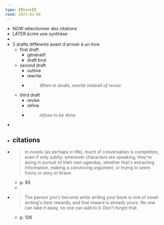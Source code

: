 ```yaml
---
type: [[book]]
read: 2023-03-08
---
```


- NOW sélectionner des citations
- LATER écrire une synthèse
-
- 3 drafts différents avant d'arriver à un livre
	- first draft
		- génératif
		- draft brut
	- second draft
		- outline
		- rewrite
		- > *When in doubt, rewrite instead of revise*
	- third draft
		- revise
		- refine
		- > *refuse to be done*
-
- ## citations
- > In novels (as perhaps in life), much of conversation is competiton, even if only subtly: whenever characters are speaking, they're doing in pursuit of their own agendas, whether that's extracting information, making a convincing argument, or trying to seem funny or sexy or brave.
	- p. 93
	-
- > The person you'v become while writing your book is one of novel writing's best rewards, and that reward is already yours. No one can take it away, no one can add to it. Don't forget that.
	- p. 126